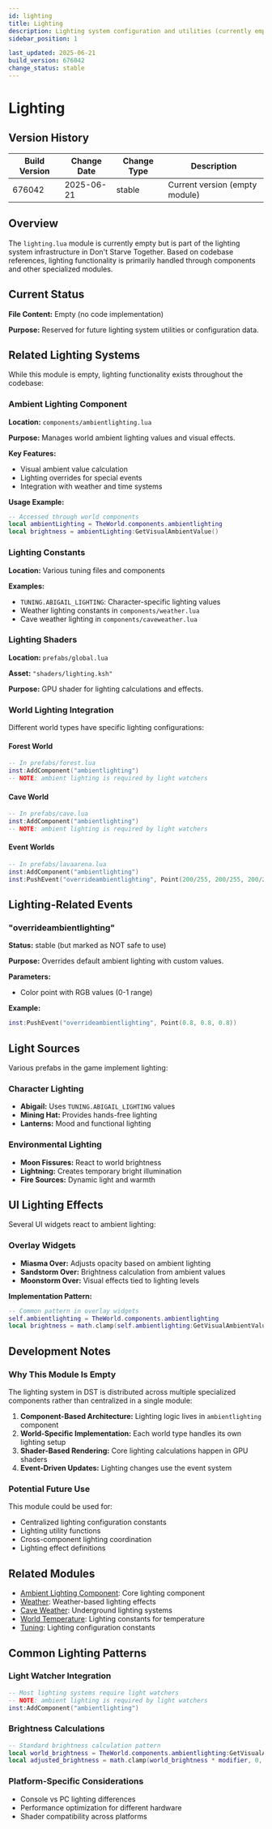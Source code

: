 ```yaml
---
id: lighting
title: Lighting
description: Lighting system configuration and utilities (currently empty module)
sidebar_position: 1

last_updated: 2025-06-21
build_version: 676042
change_status: stable
---
```


# Lighting

## Version History
| Build Version | Change Date | Change Type | Description |
|---|----|----|----|
| 676042 | 2025-06-21 | stable | Current version (empty module) |

## Overview

The `lighting.lua` module is currently empty but is part of the lighting system infrastructure in Don't Starve Together. Based on codebase references, lighting functionality is primarily handled through components and other specialized modules.

## Current Status

**File Content:** Empty (no code implementation)

**Purpose:** Reserved for future lighting system utilities or configuration data.

## Related Lighting Systems

While this module is empty, lighting functionality exists throughout the codebase:

### Ambient Lighting Component

**Location:** `components/ambientlighting.lua`

**Purpose:** Manages world ambient lighting values and visual effects.

**Key Features:**
- Visual ambient value calculation
- Lighting overrides for special events
- Integration with weather and time systems

**Usage Example:**
```lua
-- Accessed through world components
local ambientLighting = TheWorld.components.ambientlighting
local brightness = ambientLighting:GetVisualAmbientValue()
```

### Lighting Constants

**Location:** Various tuning files and components

**Examples:**
- `TUNING.ABIGAIL_LIGHTING`: Character-specific lighting values
- Weather lighting constants in `components/weather.lua`
- Cave weather lighting in `components/caveweather.lua`

### Lighting Shaders

**Location:** `prefabs/global.lua`

**Asset:** `"shaders/lighting.ksh"`

**Purpose:** GPU shader for lighting calculations and effects.

### World Lighting Integration

Different world types have specific lighting configurations:

#### Forest World
```lua
-- In prefabs/forest.lua
inst:AddComponent("ambientlighting")
-- NOTE: ambient lighting is required by light watchers
```

#### Cave World
```lua
-- In prefabs/cave.lua  
inst:AddComponent("ambientlighting")
-- NOTE: ambient lighting is required by light watchers
```

#### Event Worlds
```lua
-- In prefabs/lavaarena.lua
inst:AddComponent("ambientlighting")
inst:PushEvent("overrideambientlighting", Point(200/255, 200/255, 200/255))
```

## Lighting-Related Events

### "overrideambientlighting"

**Status:** stable (but marked as NOT safe to use)

**Purpose:** Overrides default ambient lighting with custom values.

**Parameters:**
- Color point with RGB values (0-1 range)

**Example:**
```lua
inst:PushEvent("overrideambientlighting", Point(0.8, 0.8, 0.8))
```

## Light Sources

Various prefabs in the game implement lighting:

### Character Lighting
- **Abigail:** Uses `TUNING.ABIGAIL_LIGHTING` values
- **Mining Hat:** Provides hands-free lighting
- **Lanterns:** Mood and functional lighting

### Environmental Lighting
- **Moon Fissures:** React to world brightness
- **Lightning:** Creates temporary bright illumination
- **Fire Sources:** Dynamic light and warmth

## UI Lighting Effects

Several UI widgets react to ambient lighting:

### Overlay Widgets
- **Miasma Over:** Adjusts opacity based on ambient lighting
- **Sandstorm Over:** Brightness calculation from ambient values  
- **Moonstorm Over:** Visual effects tied to lighting levels

**Implementation Pattern:**
```lua
-- Common pattern in overlay widgets
self.ambientlighting = TheWorld.components.ambientlighting
local brightness = math.clamp(self.ambientlighting:GetVisualAmbientValue() * 1.4, 0, 1)
```

## Development Notes

### Why This Module Is Empty

The lighting system in DST is distributed across multiple specialized components rather than centralized in a single module:

1. **Component-Based Architecture:** Lighting logic lives in `ambientlighting` component
2. **World-Specific Implementation:** Each world type handles its own lighting setup
3. **Shader-Based Rendering:** Core lighting calculations happen in GPU shaders
4. **Event-Driven Updates:** Lighting changes use the event system

### Potential Future Use

This module could be used for:
- Centralized lighting configuration constants
- Lighting utility functions
- Cross-component lighting coordination
- Lighting effect definitions

## Related Modules

- [Ambient Lighting Component](../components/ambientlighting.md): Core lighting component
- [Weather](./weather.md): Weather-based lighting effects
- [Cave Weather](../components/caveweather.md): Underground lighting systems
- [World Temperature](../components/worldtemperature.md): Lighting constants for temperature
- [Tuning](./tuning.md): Lighting configuration constants

## Common Lighting Patterns

### Light Watcher Integration
```lua
-- Most lighting systems require light watchers
-- NOTE: ambient lighting is required by light watchers
inst:AddComponent("ambientlighting")
```

### Brightness Calculations
```lua
-- Standard brightness calculation pattern
local world_brightness = TheWorld.components.ambientlighting:GetVisualAmbientValue()
local adjusted_brightness = math.clamp(world_brightness * modifier, 0, 1)
```

### Platform-Specific Considerations
- Console vs PC lighting differences
- Performance optimization for different hardware
- Shader compatibility across platforms
